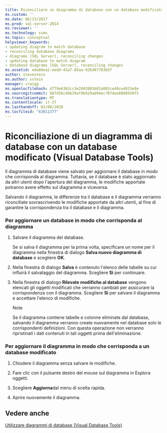 ```yaml
---
title: Riconciliare un diagramma di database con un database modificato (Visual Database Tools) | Microsoft Docs
ms.custom: ''
ms.date: 06/13/2017
ms.prod: sql-server-2014
ms.reviewer: ''
ms.technology: ssms
ms.topic: conceptual
helpviewer_keywords:
- updating diagram to match database
- reconciling database diagrams
- diagrams [SQL Server], reconciling changes
- updating database to match diagram
- database diagrams [SQL Server], reconciling changes
ms.assetid: eda8dea2-eedd-43a7-85aa-92bd97783b5f
author: stevestein
ms.author: sstein
manager: craigg
ms.openlocfilehash: d779e6362cc3e2842003b82a092ce48ce4933e8e
ms.sourcegitcommit: b87d36c46b39af8b929ad94ec707dee8800950f5
ms.translationtype: MT
ms.contentlocale: it-IT
ms.lasthandoff: 02/08/2020
ms.locfileid: "63011377"
---
```

# <a name="reconcile-a-database-diagram-with-a-modified-database-visual-database-tools"></a>Riconciliazione di un diagramma di database con un database modificato (Visual Database Tools)
  Il diagramma di database viene salvato per aggiornare il database in modo che corrisponda al diagramma. Tuttavia, se il database è stato aggiornato da altri utenti dopo l'apertura del diagramma, le modifiche apportate potranno avere effetto sul diagramma e viceversa.  
  
 Salvando il diagramma, le differenze tra il database e il diagramma verranno riconciliate sovrascrivendo le modifiche apportate da altri utenti, al fine di garantire la corrispondenza tra il database e il diagramma.  
  
### <a name="to-update-a-database-to-match-your-diagram"></a>Per aggiornare un database in modo che corrisponda al diagramma  
  
1.  Salvare il diagramma del database.  
  
     Se si salva il diagramma per la prima volta, specificare un nome per il diagramma nella finestra di dialogo **Salva nuovo diagramma di database** e scegliere **OK**.  
  
2.  Nella finestra di dialogo **Salva** è contenuto l'elenco delle tabelle su cui influirà il salvataggio del diagramma. Scegliere **Sì** per continuare.  
  
3.  Nella finestra di dialogo **Rilevate modifiche al database** vengono elencati gli oggetti modificati che verranno cambiati per assicurare la corrispondenza con il diagramma. Scegliere **Sì** per salvare il diagramma e accettare l'elenco di modifiche.  
  
    > [!NOTE]  
    >  Se il diagramma contiene tabelle e colonne eliminate dal database, salvando il diagramma verranno create nuovamente nel database solo le corrispondenti definizioni. Con questa operazione non verranno ripristinati i dati contenuti in tali oggetti prima dell'eliminazione.  
  
### <a name="to-update-your-diagram-to-match-a-modified-database"></a>Per aggiornare il diagramma in modo che corrisponda a un database modificato  
  
1.  Chiudere il diagramma senza salvare le modifiche.  
  
2.  Fare clic con il pulsante destro del mouse sul diagramma in Esplora oggetti.  
  
3.  Scegliere **Aggiorna**dal menu di scelta rapida.  
  
4.  Aprire nuovamente il diagramma.  
  
## <a name="see-also"></a>Vedere anche  
 [Utilizzare diagrammi di database &#40;Visual Database Tools&#41;](visual-database-tools.md)  
  
  
